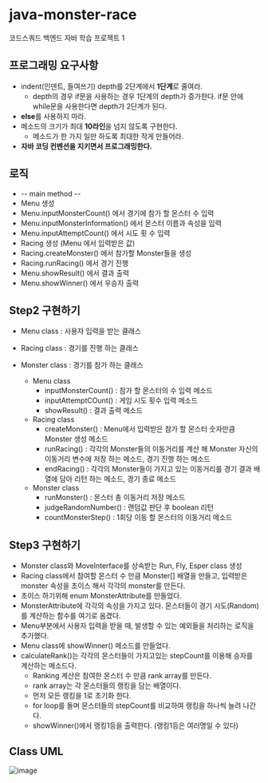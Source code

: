 # java-monster-race

코드스쿼드 백엔드 자바 학습 프로젝트 1

## 프로그래밍 요구사항
* indent(인덴트, 들여쓰기) depth를 2단계에서 **1단계**로 줄여라.
   * depth의 경우 if문을 사용하는 경우 1단계의 depth가 증가한다. if문 안에 while문을 사용한다면 depth가 2단계가 된다.
* **else**를 사용하지 마라.
* 메소드의 크기가 최대 **10라인**을 넘지 않도록 구현한다.
   * 메소드가 한 가지 일만 하도록 최대한 작게 만들어라.
* **자바 코딩 컨벤션을 지키면서 프로그래밍한다.**

## 로직 
* -- main method --
* Menu 생성
* Menu.inputMonsterCount() 에서 경기에 참가 할 몬스터 수 입력
* Menu.inputMonsterInformation() 에서 몬스터 이름과 속성을 입력
* Menu.inputAttemptCount() 에서 시도 횟 수 입력
* Racing 생성 (Menu 에서 입력받은 값) 
* Racing.createMonster() 에서 참가할 Monster들을 생성
* Racing.runRacing() 에서 경기 진행
* Menu.showResult() 에서 결과 출력
* Menu.showWinner() 에서 우승자 출력


## Step2 구현하기
* Menu class : 사용자 입력을 받는 클래스
* Racing class : 경기를 진행 하는 클래스
* Monster class : 경기를 참가 하는 클래스

    * Menu class
        * inputMonsterCount() : 참가 할 몬스터의 수 입력 메소드
        * inputAttemptCOunt() : 게임 시도 횟수 입력 메소드
        * showResult() : 결과 출력 메소드
    * Racing class
        * createMonster() : Menu에서 입력받은 참가 할 몬스터 숫자만큼 Monster 생성 메소드
        * runRacing() : 각각의 Monster들의 이동거리를 계산 해 Monster 자신의 이동거리 변수에 저장 하는 메소드, 경기 진행 하는 메소드
        * endRacing() : 각각의 Monster들이 가지고 있는 이동거리를 경기 결과 배열에 담아 리턴 하는 메소드, 경기 종료 메소드
    * Monster class
        * runMonster() : 몬스터 총 이동거리 저장 메소드
        * judgeRandomNumber() : 랜덤값 판단 후 boolean 리턴
        * countMonsterStep() : 1회당 이동 할 몬스터의 이동거리 메소드

## Step3 구현하기
* Monster class와 MoveInterface를 상속받는 Run, Fly, Esper class 생성
* Racing class에서 참여할 몬스터 수 만큼 Monster[] 배열을 만들고,
입력받은 monster 속성을 초이스 해서 각각의 monster를 만든다.
* 초이스 하기위해 enum MonsterAttribute를 만들었다.
* MonsterAttribute에 각각의 속성을 가지고 있다.
몬스터들이 경기 시도(Random)를 계산하는 함수를 여기로 옴겼다.
* Menu부분에서 사용자 입력을 받을 때, 발생할 수 있는 예외들을 처리하는 로직을 추가했다.
* Menu class에 showWinner() 메소드를 만들었다. 
* calculateRank()는 각각의 몬스터들이 가지고있는 stepCount를 이용해 승자를 계산하는 메소드다.
    * Ranking 계산은 참여한 몬스터 수 만큼 rank array를 만든다. 
    * rank array는 각 몬스터들의 랭킹을 담는 배열이다.
    * 먼저 모든 랭킹을 1로 초기화 한다.
    * for loop를 돌며 몬스터들의 stepCount를 비교하여 랭킹을 하나씩 늘려 나간다.
    * showWinner()에서 랭킹1등을 출력한다. (랭킹1등은 여러명일 수 있다)
## Class UML

![image](https://user-images.githubusercontent.com/53131108/74213941-c3398980-4cde-11ea-859b-8b2cbb916b99.png)




